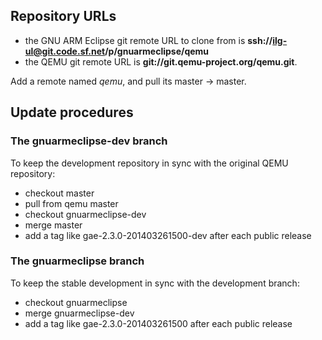 ## Repository URLs

- the GNU ARM Eclipse git remote URL to clone from is **ssh://ilg-ul@git.code.sf.net/p/gnuarmeclipse/qemu**
- the QEMU git remote URL is **git://git.qemu-project.org/qemu.git**.

Add a remote named *qemu*, and pull its master → master.

## Update procedures

### The gnuarmeclipse-dev branch

To keep the development repository in sync with the original QEMU repository:

- checkout master
- pull from qemu master
- checkout gnuarmeclipse-dev
- merge master
- add a tag like gae-2.3.0-201403261500-dev after each public release

### The gnuarmeclipse branch

To keep the stable development in sync with the development branch:

- checkout gnuarmeclipse
- merge gnuarmeclipse-dev
- add a tag like gae-2.3.0-201403261500 after each public release




